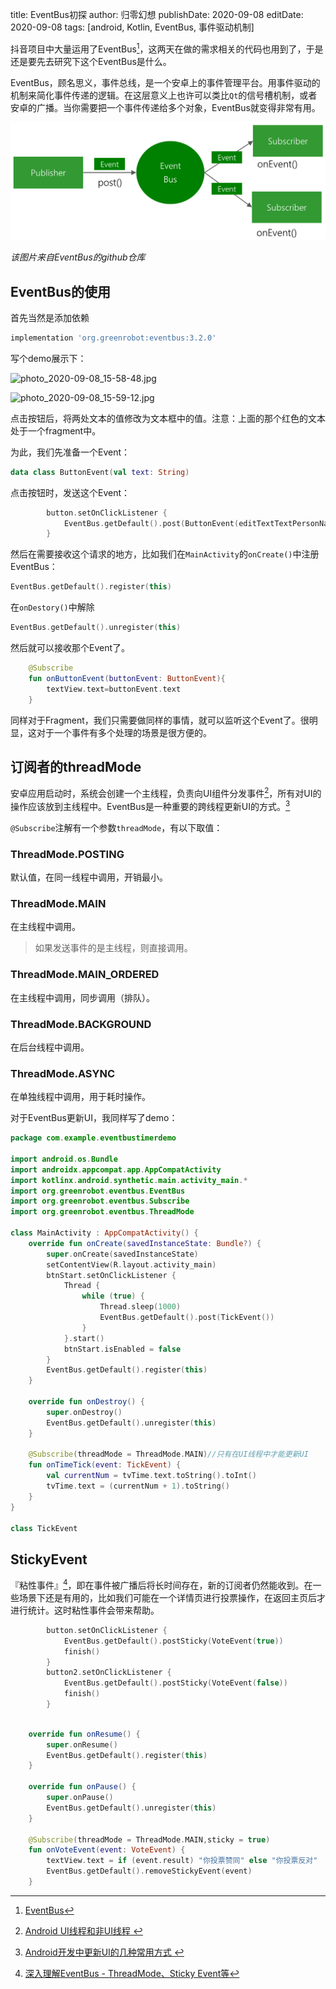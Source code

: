 title: EventBus初探
author: 归零幻想
publishDate: 2020-09-08
editDate: 2020-09-08
tags: [android, Kotlin, EventBus, 事件驱动机制]

<!--config-->

抖音项目中大量运用了EventBus[^1]，这两天在做的需求相关的代码也用到了，于是还是要先去研究下这个EventBus是什么。

EventBus，顾名思义，事件总线，是一个安卓上的事件管理平台。用事件驱动的机制来简化事件传递的逻辑。在这层意义上也许可以类比`Qt`的信号槽机制，或者安卓的广播。当你需要把一个事件传递给多个对象，EventBus就变得非常有用。

![EventBus](https://github.com/greenrobot/EventBus/raw/master/EventBus-Publish-Subscribe.png)

*该图片来自EventBus的github仓库*

<!--summary-->

## EventBus的使用

首先当然是添加依赖

```groovy
implementation 'org.greenrobot:eventbus:3.2.0'
```

写个demo展示下：

![photo_2020-09-08_15-58-48.jpg](https://i.loli.net/2020/09/08/CzpLZxPkrJiqaDm.jpg)

![photo_2020-09-08_15-59-12.jpg](https://i.loli.net/2020/09/08/SwM6ljRtPkgdGLT.jpg)

点击按钮后，将两处文本的值修改为文本框中的值。注意：上面的那个红色的文本处于一个fragment中。

为此，我们先准备一个Event：

```kotlin
data class ButtonEvent(val text: String)
```

点击按钮时，发送这个Event：

```kotlin
        button.setOnClickListener {
            EventBus.getDefault().post(ButtonEvent(editTextTextPersonName.text.toString()))
        }
```

然后在需要接收这个请求的地方，比如我们在`MainActivity`的`onCreate()`中注册EventBus：

```kotlin
EventBus.getDefault().register(this)
```

在`onDestory()`中解除

```kotlin
EventBus.getDefault().unregister(this)
```

然后就可以接收那个Event了。

```kotlin
    @Subscribe
    fun onButtonEvent(buttonEvent: ButtonEvent){
        textView.text=buttonEvent.text
    }
```

同样对于Fragment，我们只需要做同样的事情，就可以监听这个Event了。很明显，这对于一个事件有多个处理的场景是很方便的。

## 订阅者的threadMode

安卓应用启动时，系统会创建一个主线程，负责向UI组件分发事件[^2]，所有对UI的操作应该放到主线程中。EventBus是一种重要的跨线程更新UI的方式。[^3]

`@Subscribe`注解有一个参数`threadMode`，有以下取值：

### ThreadMode.POSTING

默认值，在同一线程中调用，开销最小。

### ThreadMode.MAIN

在主线程中调用。

> 如果发送事件的是主线程，则直接调用。

### ThreadMode.MAIN_ORDERED

在主线程中调用，同步调用（排队）。

### ThreadMode.BACKGROUND

在后台线程中调用。

### ThreadMode.ASYNC

在单独线程中调用，用于耗时操作。

对于EventBus更新UI，我同样写了demo：

```kotlin
package com.example.eventbustimerdemo

import android.os.Bundle
import androidx.appcompat.app.AppCompatActivity
import kotlinx.android.synthetic.main.activity_main.*
import org.greenrobot.eventbus.EventBus
import org.greenrobot.eventbus.Subscribe
import org.greenrobot.eventbus.ThreadMode

class MainActivity : AppCompatActivity() {
    override fun onCreate(savedInstanceState: Bundle?) {
        super.onCreate(savedInstanceState)
        setContentView(R.layout.activity_main)
        btnStart.setOnClickListener {
            Thread {
                while (true) {
                    Thread.sleep(1000)
                    EventBus.getDefault().post(TickEvent())
                }
            }.start()
            btnStart.isEnabled = false
        }
        EventBus.getDefault().register(this)
    }

    override fun onDestroy() {
        super.onDestroy()
        EventBus.getDefault().unregister(this)
    }

    @Subscribe(threadMode = ThreadMode.MAIN)//只有在UI线程中才能更新UI
    fun onTimeTick(event: TickEvent) {
        val currentNum = tvTime.text.toString().toInt()
        tvTime.text = (currentNum + 1).toString()
    }
}

class TickEvent

```

## StickyEvent

『粘性事件』[^4]，即在事件被广播后将长时间存在，新的订阅者仍然能收到。在一些场景下还是有用的，比如我们可能在一个详情页进行投票操作，在返回主页后才进行统计。这时粘性事件会带来帮助。

```kotlin
        button.setOnClickListener {
            EventBus.getDefault().postSticky(VoteEvent(true))
            finish()
        }
        button2.setOnClickListener {
            EventBus.getDefault().postSticky(VoteEvent(false))
            finish()
        }
```

```kotlin

    override fun onResume() {
        super.onResume()
        EventBus.getDefault().register(this)
    }

    override fun onPause() {
        super.onPause()
        EventBus.getDefault().unregister(this)
    }

    @Subscribe(threadMode = ThreadMode.MAIN,sticky = true)
    fun onVoteEvent(event: VoteEvent) {
        textView.text = if (event.result) "你投票赞同" else "你投票反对"
        EventBus.getDefault().removeStickyEvent(event)
    }
```



[^1]:[EventBus](https://github.com/greenrobot/EventBus)

[^2]:[Android UI线程和非UI线程 ](https://www.jianshu.com/p/0f5ed338feeb)
[^3]:[Android开发中更新UI的几种常用方式 ](https://blog.csdn.net/haoyuegongzi/article/details/78406342)
[^4]:[深入理解EventBus - ThreadMode、Sticky Event等](https://blog.csdn.net/IO_Field/article/details/52185717)
